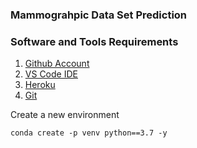 ### Mammograhpic Data Set Prediction

### Software and Tools Requirements

1. [Github Account](https://github.com/)
2. [VS Code IDE](https://code.visualstudio.com/)
3. [Heroku](https://dashboard.heroku.com/)
4. [Git](https://git-scm.com/)

Create a new environment

```
conda create -p venv python==3.7 -y
```